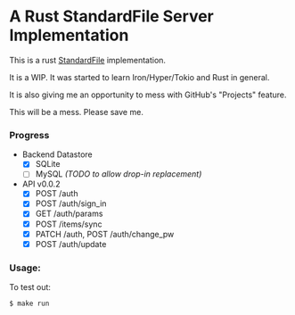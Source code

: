 # A Rust StandardFile Server Implementation

This is a rust [StandardFile](https://standardfile.org/#api) implementation.

It is a WIP. It was started to learn Iron/Hyper/Tokio and Rust in general. 

It is also giving me an opportunity to mess with GitHub's "Projects" feature.

This will be a mess. Please save me.

### Progress

- Backend Datastore
  - [X] SQLite
  - [ ] MySQL _(TODO to allow drop-in replacement)_
- API v0.0.2
  - [X] POST /auth
  - [X] POST /auth/sign_in
  - [X] GET /auth/params
  - [X] POST /items/sync
  - [X] PATCH /auth, POST /auth/change_pw
  - [X] POST /auth/update

### Usage:

To test out:

```
$ make run
```


